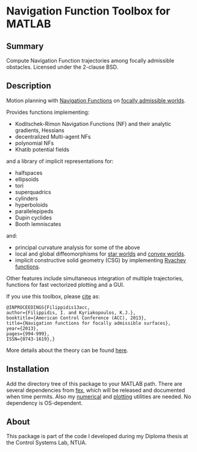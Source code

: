 # Navigation Function Toolbox for MATLAB

## Summary
Compute Navigation Function trajectories among focally admissible obstacles.
Licensed under the 2-clause BSD.

## Description
Motion planning with [Navigation Functions](http://www.sciencedirect.com/science/article/pii/019688589090017S) on [focally admissible worlds](http://ieeexplore.ieee.org/xpls/abs_all.jsp?arnumber=6579966). 


Provides functions implementing:

- Koditschek-Rimon Navigation Functions (NF) and their analytic gradients, Hessians
- decentralized Multi-agent NFs
- polynomial NFs
- Khatib potential fields

and a library of implicit representations for:

- halfspaces
- ellipsoids
- tori
- superquadrics
- cylinders
- hyperboloids
- parallelepipeds
- Dupin cyclides
- Booth lemniscates

and:

- principal curvature analysis for some of the above
- local and global diffeomorphisms for [star worlds](http://www.jstor.org/stable/2001835) and [convex worlds](http://ieeexplore.ieee.org/xpls/abs_all.jsp?arnumber=4543782).
- implicit constructive solid geometry (CSG) by implementing [Rvachev functions](https://en.wikipedia.org/wiki/Rvachev_function).

Other features include simultaneous integration of multiple trajectories, functions for fast vectorized plotting and a GUI.

If you use this toolbox, please [cite](http://ieeexplore.ieee.org/xpl/articleDetails.jsp?tp=&arnumber=6579966&queryText%3Dfilippidis+kyriakopoulos) as:

```
@INPROCEEDINGS{Filippidis13acc,
author={Filippidis, I. and Kyriakopoulos, K.J.},
booktitle={American Control Conference (ACC), 2013},
title={Navigation functions for focally admissible surfaces},
year={2013},
pages={994-999},
ISSN={0743-1619},}
```
More details about the theory can be found [here](http://www.cds.caltech.edu/~ifilippi/pubs/2012_filippidis_acc_tr.pdf).

## Installation
Add the directory tree of this package to your MATLAB path.
There are several dependencies from [fex](http://www.mathworks.com/matlabcentral/), which will be released and documented when time permits.
Also my [numerical](https://github.com/johnyf/numerical_utils) and [plotting](https://github.com/johnyf/plot_utils) utilities are needed.
No dependency is OS-dependent.

## About
This package is part of the code I developed during my Diploma thesis at the Control Systems Lab, NTUA.
